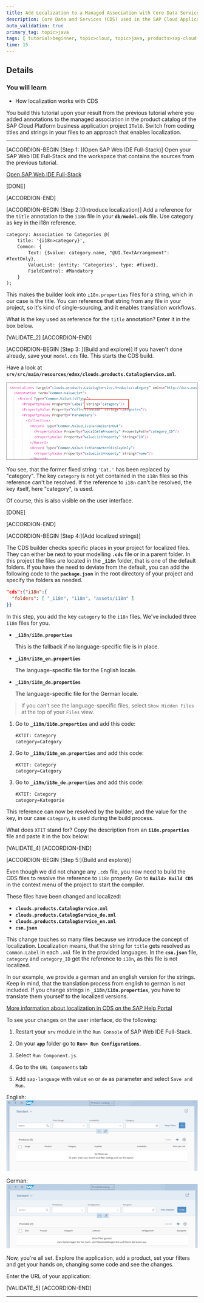 ```yaml
---
title: Add Localization to a Managed Association with Core Data Services
description: Core Data and Services (CDS) used in the SAP Cloud Application Programming Model supports localization. Add localization to your managed association.
auto_validation: true
primary_tag: topic>java
tags: [ tutorial>beginner, topic>cloud, topic>java, products>sap-cloud-platform, products>sap-web-ide, software-product-function>sap-cloud-application-programming-model ]
time: 15
---
```


## Details
### You will learn  
  - How localization works with CDS

You build this tutorial upon your result from the previous tutorial where you added annotations to the managed association in the product catalog of the SAP Cloud Platform business application project `ITelO`. Switch from coding titles and strings in your files to an approach that enables localization.

---

[ACCORDION-BEGIN [Step 1: ](Open SAP Web IDE Full-Stack)]
Open your SAP Web IDE Full-Stack and the workspace that contains the sources from the previous tutorial.

[Open SAP Web IDE Full-Stack](https://help.sap.com/viewer/825270ffffe74d9f988a0f0066ad59f0/CF/en-US/51321a804b1a4935b0ab7255447f5f84.html)

[DONE]

[ACCORDION-END]


[ACCORDION-BEGIN [Step 2:](Introduce localization)]
Add a reference for the `title` annotation to the `i18n` file in your **`db/model.cds`** file. Use category as key in the i18n reference.

```CDS
category: Association to Categories @(
    title: '{i18n>category}',
    Common: {
        Text: {$value: category.name, "@UI.TextArrangement": #TextOnly},
        ValueList: {entity: 'Categories', type: #fixed},
        FieldControl: #Mandatory
    }
);

```

This makes the builder look into `i18n.properties` files for a string, which in our case is the title. You can reference that string from any file in your project, so it's kind of single-sourcing, and it enables translation workflows.

What is the key used as reference for the `title` annotation? Enter it in the box below.

[VALIDATE_2]
[ACCORDION-END]

[ACCORDION-BEGIN [Step 3: ](Build and explore)]
If you haven't done already, save your `model.cds` file. This starts the CDS build.

Have a look at **`srv/src/main/resources/edmx/clouds.products.CatalogService.xml`**.

![category instead of Cat.](itelolocal1.png)

You see, that the former fixed string `'Cat.'` has been replaced by "category". The key `category` is not yet contained in the `i18n` files so this reference can't be resolved. If the reference to `i18n`  can't be resolved, the key itself, here "category", is used.

Of course, this is also visible on the user interface.

[DONE]

[ACCORDION-END]

[ACCORDION-BEGIN [Step 4:](Add localized strings)]

The CDS builder checks specific places in your project for localized files. They can either be next to your modelling **`.cds`** file or in a parent folder. In this project the files are located in the **`_i18n`** folder, that is one of the default folders. If you have the need to deviate from the default, you can add the following code to the **`package.json`** in the root directory of your project and specify the folders as needed.

```JSON
"cds":{"i18n":{
  "folders": [ "_i18n", "i18n", "assets/i18n" ]
}}
```

In this step, you add the key `category` to the `i18n` files. We've included three `i18n` files for you.

- **`_i18n/i18n.properties`**

    This is the fallback if no language-specific file is in place.

- **`_i18n/i18n_en.properties`**

    The language-specific file for the English locale.

- **`_i18n/i18n_de.properties`**

    The language-specific file for the German locale.

> If you can't see the language-specific files, select `Show Hidden Files` at the top of your `Files` view.

1. Go to **`_i18n/i18n.properties`** and add this code:

    ```
    #XTIT: Category
    category=Category
    ```

2. Go to **`_i18n/i18n_en.properties`** and add this code:

    ```
    #XTIT: Category
    category=Category
    ```

3. Go to **`_i18n/i18n_de.properties`** and add this code:

    ```
    #XTIT: Category
    category=Kategorie
    ```

This reference can now be resolved by the builder, and the value for the key, in our case `category`, is used during the build process.

What does `XTIT` stand for? Copy the description from an **`i18n.properties`** file and paste it in the box below:

[VALIDATE_4]
[ACCORDION-END]

[ACCORDION-BEGIN [Step 5:](Build and explore)]

Even though we did not change any `.cds` file, you now need to build the CDS files to resolve the reference to `i18n` properly. Go to **`Build> Build CDS`** in the context menu of the project to start the compiler.

These files have been changed and localized:

  - **`clouds.products.CatalogService.xml`**
  - **`clouds.products.CatalogService_de.xml`**
  - **`clouds.products.CatalogService_en.xml`**
  - **`csn.json`**

This change touches so many files because we introduce the concept of localization. Localization means, that the string for `title` gets resolved as `Common.Label` in each `.xml` file in the provided languages. In the **`csn.json`** file, `category` and `category_ID` get the reference to `i18n`, as this file is not localized.

In our example, we provide a german and an english version for the strings. Keep in mind, that the translation process from english to german is not included. If you change strings in **`_i18n/i18n.properties`**, you have to translate them yourself to the localized versions.

[More information about localization in CDS on the SAP Help Portal](https://help.sap.com/viewer/65de2977205c403bbc107264b8eccf4b/Cloud/en-US/b3a0321c94194a21a17a991b0f879fbb.html)

To see your changes on the user interface, do the following:

 1. Restart your `srv` module in the `Run Console` of SAP Web IDE Full-Stack. 

 2. On your **`app`** folder go to **`Run> Run Configurations`**.

 3. Select `Run Component.js`.

 4. Go to the `URL Components` tab

 3. Add `sap-language` with value `en` or `de` as parameter and select `Save and Run`.

English:
![english version](itelolocalUI1.png)

German:
![german version](itelolocalUI_DE.png)

Now, you're all set. Explore the application, add a product, set your filters and get your hands on, changing some code and see the changes.

Enter the URL of your application:

[VALIDATE_5]
[ACCORDION-END]

---
